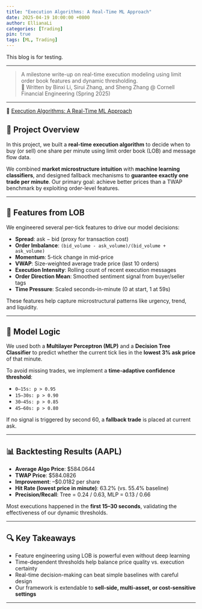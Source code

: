 ```yaml
---
title: "Execution Algorithms: A Real-Time ML Approach"
date: 2025-04-19 10:00:00 +0800
author: EllianaLi
categories: [Trading]
pin: true
tags: [ML, Trading]
---
```


This blog is for testing.

---
> A milestone write-up on real-time execution modeling using limit order book features and dynamic thresholding.  
> 🧠 Written by Binxi Li, Sirui Zhang, and Sheng Zhang @ Cornell Financial Engineering (Spring 2025)

---
📄 [Execution Algorithms: A Real-Time ML Approach](https://ellianali.github.io/assets/pdf/Milestone2.pdf)

## 📘 Project Overview

In this project, we built a **real-time execution algorithm** to decide when to buy (or sell) one share per minute using limit order book (LOB) and message flow data.

We combined **market microstructure intuition** with **machine learning classifiers**, and designed fallback mechanisms to **guarantee exactly one trade per minute**. Our primary goal: achieve better prices than a TWAP benchmark by exploiting order-level features.

---

## 🧮 Features from LOB

We engineered several per-tick features to drive our model decisions:

- **Spread**: ask − bid (proxy for transaction cost)
- **Order Imbalance**: `(bid_volume - ask_volume)/(bid_volume + ask_volume)`
- **Momentum**: 5-tick change in mid-price
- **VWAP**: Size-weighted average trade price (last 10 orders)
- **Execution Intensity**: Rolling count of recent execution messages
- **Order Direction Mean**: Smoothed sentiment signal from buyer/seller tags
- **Time Pressure**: Scaled seconds-in-minute (0 at start, 1 at 59s)

These features help capture microstructural patterns like urgency, trend, and liquidity.

---

## 🧠 Model Logic

We used both a **Multilayer Perceptron (MLP)** and a **Decision Tree Classifier** to predict whether the current tick lies in the **lowest 3% ask price** of that minute.

To avoid missing trades, we implement a **time-adaptive confidence threshold**:

- `0–15s: p > 0.95`
- `15–30s: p > 0.90`
- `30–45s: p > 0.85`
- `45–60s: p > 0.80`

If no signal is triggered by second 60, a **fallback trade** is placed at current ask.

---

## 📊 Backtesting Results (AAPL)

- **Average Algo Price**: $584.0644  
- **TWAP Price**: $584.0826  
- **Improvement**: –$0.0182 per share  
- **Hit Rate (lowest price in minute)**: 63.2% (vs. 55.4% baseline)  
- **Precision/Recall**: Tree = 0.24 / 0.63, MLP = 0.13 / 0.66  

Most executions happened in the **first 15–30 seconds**, validating the effectiveness of our dynamic thresholds.

---

## 🔍 Key Takeaways

- Feature engineering using LOB is powerful even without deep learning
- Time-dependent thresholds help balance price quality vs. execution certainty
- Real-time decision-making can beat simple baselines with careful design
- Our framework is extendable to **sell-side, multi-asset, or cost-sensitive settings**

---
